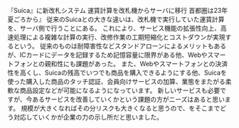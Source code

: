 『Suica』に新改札システム 運賃計算を改札機からサーバに移行 首都圏は23年夏ごろから』
従来のSuicaとの大きな違いは、改札機で実行していた運賃計算を、サーバ側で行うことにある。
これにより、サービス機能の拡張性向上、高速処理による複雑な計算の実行、改修作業の工期短縮化とコストダウンが実現するという。
従来のものは耐障害性などスタンドアローンによるメリットもあるが、ICカードにデータを記録するため記憶容量に限界がある他、Webやスマートフォンとの親和性にも課題があった。
また、Webやスマートフォンとの決済性を高くし、Suicaの残高でいつでも商品を購入できるようにする他、Suicaを使った購入した商品のタッチ認証、会員向けサービスの加算、業態をまたがる柔軟な商品設定などが可能になるようになっています。
新しいサービスも必要ですが、今あるサービスを改善していくかという課題の方がニーズはあると思います。
規模が大きくなればその分リスクも大きくなると思うので、をそこまでどう対応していくかが企業の力の示し所だと思いました。

